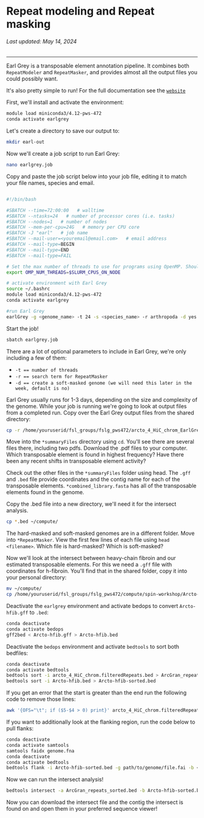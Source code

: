 # Repeat modeling and Repeat masking
###### Last updated: May 14, 2024
------------------------------------------------------------------------

Earl Grey is a transposable element annotation pipeline. It combines both `RepeatModeler` and `RepeatMasker`, and provides almost all the output files you could possibly want. 

It's also pretty simple to run! For the full documentation see the [`website`](https://github.com/TobyBaril/EarlGrey?tab=readme-ov-file#recommended-installation-with-conda-or-mamba)

First, we'll install and activate the environment:

```bash
module load miniconda3/4.12-pws-472
conda activate earlgrey
```

Let's create a directory to save our output to:
```bash
mkdir earl-out
```

Now we'll create a job script to run Earl Grey:

```bash
nano earlgrey.job
```

Copy and paste the job script below into your job file, editing it to match your file names, species and email.

```bash

#!/bin/bash

#SBATCH --time=72:00:00   # walltime
#SBATCH --ntasks=24   # number of processor cores (i.e. tasks)
#SBATCH --nodes=1   # number of nodes
#SBATCH --mem-per-cpu=24G   # memory per CPU core
#SBATCH -J "earl"   # job name
#SBATCH --mail-user=<youremail@email.com>   # email address
#SBATCH --mail-type=BEGIN
#SBATCH --mail-type=END
#SBATCH --mail-type=FAIL

# Set the max number of threads to use for programs using OpenMP. Should be <= ppn. Does nothing if the program doesn't use OpenMP.
export OMP_NUM_THREADS=$SLURM_CPUS_ON_NODE

# activate environment with Earl Grey
source ~/.bashrc
module load miniconda3/4.12-pws-472
conda activate earlgrey

#run Earl Grey
earlGrey -g <genome_name> -t 24 -s <species_name> -r arthropoda -d yes -o ../earl-out/
```

Start the job!

```bash
sbatch earlgrey.job
```

There are a lot of optional parameters to include in Earl Grey, we're only including a few of them:
- `-t == number of threads`
- `-r == search term for RepeatMasker`
- `-d == create a soft-masked genome (we will need this later in the week, default is no)`

Earl Grey usually runs for 1-3 days, depending on the size and complexity of the genome. While your job is running we're going to look at output files from a completed run. Copy over the Earl Grey output files from the shared directory:

```bash
cp -r /home/youruserid/fsl_groups/fslg_pws472/arcto_4_HiC_chrom_EarlGrey/ .
```

Move into the `*summaryFiles` directory using `cd`. You'll see there are several files there, including two pdfs. Download the .pdf files to your computer. Which transposable element is found in highest frequency? Have there been any recent shifts in transposable element activity?

Check out the other files in the `*summaryFiles` folder using head. The `.gff` and `.bed` file provide coordinates and the contig name for each of the transposable elements. `*combined_library.fasta` has all of the transposable elements found in the genome. 

Copy the .bed file into a new directory, we'll need it for the intersect analysis.

```bash
cp *.bed ~/compute/
```

The hard-masked and soft-masked genomes are in a different folder. Move into `*RepeatMasker`. View the first few lines of each file using `head <filename>`. Which file is hard-masked? Which is soft-masked? 

Now we'll look at the intersect between heavy-chain fibroin and our estimated transposable elements. For this we need a `.gff` file with coordinates for h-fibroin. You'll find that in the shared folder, copy it into your personal directory:

```bash
mv ~/compute/
cp /home/youruserid/fsl_groups/fslg_pws472/compute/spin-workshop/Arcto-hfib.gff .
```

Deactivate the `earlgrey` environment and activate bedops to convert `Arcto-hfib.gff` to `.bed`:

```bash
conda deactivate
conda activate bedops
gff2bed < Arcto-hfib.gff > Arcto-hfib.bed
```

Deactivate the `bedops` environment and activate `bedtools` to sort both bedfiles:

```bash
conda deactivate
conda activate bedtools
bedtools sort -i arcto_4_HiC_chrom.filteredRepeats.bed > ArcGran_repeats_sorted.bed
bedtools sort -i Arcto-hfib.bed > Arcto-hfib-sorted.bed
```

If you get an error that the start is greater than the end run the following code to remove those lines:

```bash
awk '{OFS="\t"; if ($5-$4 > 0) print}' arcto_4_HiC_chrom.filteredRepeats.bed > arcto_4_filteredRepeats-presort.bed
```

If you want to additionally look at the flanking region, run the code below to pull flanks:

```bash
conda deactivate
conda activate samtools
samtools faidx genome.fna
conda deactivate
conda activate bedtools
bedtools flank -i Arcto-hfib-sorted.bed -g path/to/genome/file.fai -b <flanking bp> > Arcto-hfib-flank.bed
```

Now we can run the intersect analysis!

```bash
bedtools intersect -a ArcGran_repeats_sorted.bed -b Arcto-hfib-sorted.bed > ArcGran_intersect.bed
```

Now you can download the intersect file and the contig the intersect is found on and open them in your preferred sequence viewer!

